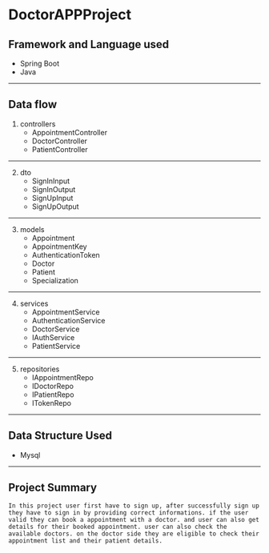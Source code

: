 # DoctorAPPProject

## Framework and Language used
* Spring Boot
* Java
---

## Data flow
1. controllers
    * AppointmentController
    * DoctorController
    * PatientController
---

2. dto
    * SignInInput
    * SignInOutput
    * SignUpInput
    * SignUpOutput
---

3. models
    * Appointment
    * AppointmentKey
    * AuthenticationToken
    * Doctor
    * Patient
    * Specialization
---

4. services
    * AppointmentService
    * AuthenticationService
    * DoctorService
    * IAuthService
    * PatientService
---

5. repositories
    * IAppointmentRepo
    * IDoctorRepo
    * IPatientRepo
    * ITokenRepo
---

## Data Structure Used
* Mysql
---

## Project Summary
```In this project user first have to sign up, after successfully sign up they have to sign in by providing correct informations. if the user valid they can book a appointment with a doctor. and user can also get details for their booked appointment. user can also check the available doctors. on the doctor side they are eligible to check their appointment list and their patient details.```


